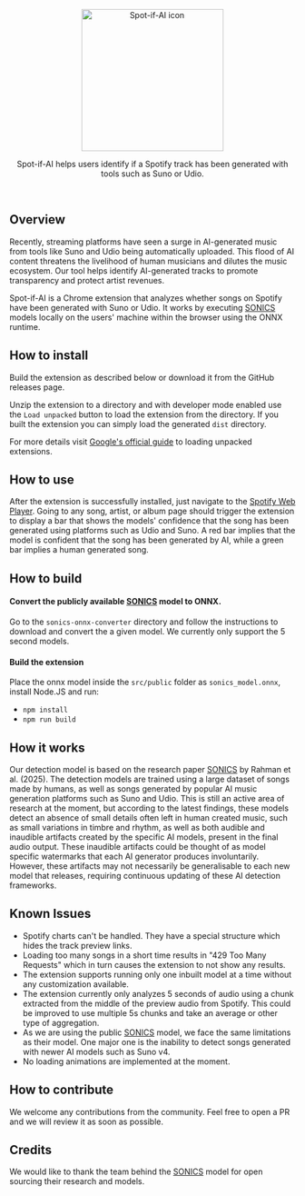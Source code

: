 <p align="center"><a href="https://spot-if-ai.qosmo.jp" target="_blank" rel="noreferrer noopener"><img width="250" alt="Spot-if-AI icon" src="https://spot-if-ai.qosmo.jp/favicon.svg"></a></p>
<p align="center">Spot-if-AI helps users identify if a Spotify track has been generated with tools such as Suno or Udio.</p>
<br/>

## Overview

Recently, streaming platforms have seen a surge in AI-generated music from tools like Suno and Udio being automatically uploaded. This flood of AI content threatens the livelihood of human musicians and dilutes the music ecosystem. Our tool helps identify AI-generated tracks to promote transparency and protect artist revenues.

Spot-if-AI is a Chrome extension that analyzes whether songs on Spotify have been generated with Suno or Udio. It works by executing [SONICS](https://github.com/awsaf49/sonics) models locally on the users' machine within the browser using the ONNX runtime.

## How to install

Build the extension as described below or download it from the GitHub releases page.


Unzip the extension to a directory and with developer mode enabled use the `Load unpacked` button to load the extension from the directory. If you built the extension you can simply load the generated `dist` directory.


For more details visit [Google's official guide](https://developer.chrome.com/docs/extensions/get-started/tutorial/hello-world#load-unpacked) to loading unpacked extensions.

## How to use

After the extension is successfully installed, just navigate to the [Spotify Web Player](https://open.spotify.com/). Going to any song, artist, or album page should trigger the extension to display a bar that shows the models' confidence that the song has been generated using platforms such as Udio and Suno. A red bar implies that the model is confident that the song has been generated by AI, while a green bar implies a human generated song.

## How to build
#### Convert the publicly available [SONICS](https://github.com/awsaf49/sonics) model to ONNX.
Go to the `sonics-onnx-converter` directory and follow the instructions to download and convert the a given model. We currently only support the 5 second models.

#### Build the extension
Place the onnx model inside the `src/public` folder as `sonics_model.onnx`, install Node.JS and run:
- `npm install`
- `npm run build`

## How it works
Our detection model is based on the research paper [SONICS](https://github.com/awsaf49/sonics) by Rahman et al. (2025). The detection models are trained using a large dataset of songs made by humans, as well as songs generated by popular AI music generation platforms such as Suno and Udio. This is still an active area of research at the moment, but according to the latest findings, these models detect an absence of small details often left in human created music, such as small variations in timbre and rhythm, as well as both audible and inaudible artifacts created by the specific AI models, present in the final audio output. These inaudible artifacts could be thought of as model specific watermarks that each AI generator produces involuntarily. However, these artifacts may not necessarily be generalisable to each new model that releases, requiring continuous updating of these AI detection frameworks.

## Known Issues
- Spotify charts can't be handled. They have a special structure which hides the track preview links.
- Loading too many songs in a short time results in "429 Too Many Requests" which in turn causes the extension to not show any results.
- The extension supports running only one inbuilt model at a time without any customization available.
- The extension currently only analyzes 5 seconds of audio using a chunk extracted from the middle of the preview audio from Spotify. This could be improved to use multiple 5s chunks and take an average or other type of aggregation.
- As we are using the public [SONICS](https://github.com/awsaf49/sonics) model, we face the same limitations as their model. One major one is the inability to detect songs generated with newer AI models such as Suno v4.
- No loading animations are implemented at the moment.

## How to contribute

We welcome any contributions from the community. Feel free to open a PR and we will review it as soon as possible.

## Credits
We would like to thank the team behind the [SONICS](https://github.com/awsaf49/sonics) model for open sourcing their research and models.
